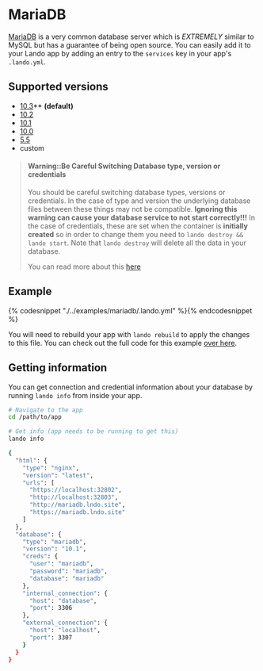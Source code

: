 MariaDB
=======

[MariaDB](https://mariadb.org/) is a very common database server which is *EXTREMELY* similar to MySQL but has a guarantee of being open source. You can easily add it to your Lando app by adding an entry to the `services` key in your app's `.lando.yml`.

Supported versions
------------------

*   [10.3](https://hub.docker.com/r/_/mariadb/)** **(default)**
*   [10.2](https://hub.docker.com/r/_/mariadb/)
*   [10.1](https://hub.docker.com/r/_/mariadb/)
*   [10.0](https://hub.docker.com/r/_/mariadb/)
*   [5.5](https://hub.docker.com/r/_/mariadb/)
*   custom

> #### Warning::Be Careful Switching Database type, version or credentials
>
> You should be careful switching database types, versions or credentials. In the case of type and version the underlying database files between these things may not be compatible. **Ignoring this warning can cause your database service to not start correctly!!!** In the case of credentials, these are set when the container is **initially created** so in order to change them you need to `lando destroy && lando start`. Note that `lando destroy` will delete all the data in your database.
>
> You can read more about this [here](./../issues/switching-dbs.md)

Example
-------

{% codesnippet "./../examples/mariadb/.lando.yml" %}{% endcodesnippet %}

You will need to rebuild your app with `lando rebuild` to apply the changes to this file. You can check out the full code for this example [over here](https://github.com/lando/lando/tree/master/examples/mariadb).

Getting information
-------------------

You can get connection and credential information about your database by running `lando info` from inside your app.

```bash
# Navigate to the app
cd /path/to/app

# Get info (app needs to be running to get this)
lando info

{
  "html": {
    "type": "nginx",
    "version": "latest",
    "urls": [
      "https://localhost:32802",
      "http://localhost:32803",
      "http://mariadb.lndo.site",
      "https://mariadb.lndo.site"
    ]
  },
  "database": {
    "type": "mariadb",
    "version": "10.1",
    "creds": {
      "user": "mariadb",
      "password": "mariadb",
      "database": "mariadb"
    },
    "internal_connection": {
      "host": "database",
      "port": 3306
    },
    "external_connection": {
      "host": "localhost",
      "port": 3307
    }
  }
}
```
